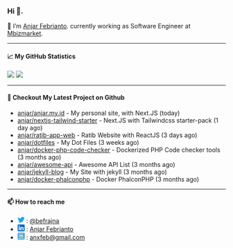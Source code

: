 ### Hi 👋.

 🔭 I’m [Anjar Febrianto](https://www.anjar.my.id). currently working as Software Engineer at [Mbizmarket](https://www.mbizmarket.co.id). 

[]() 

---


#### 📈 My GitHub Statistics
<img src="https://github-readme-stats.vercel.app/api?username=anjar&show_icons=true&count_private=true&hide=contribs&cache_seconds=86400&theme=vision-friendly-dark&hide_title=true">

<img src="https://github-readme-stats.vercel.app/api/top-langs/?username=anjar&layout=compact&count=8&cache_seconds=86400&theme=vision-friendly-dark&hide=html,css">


---

#### 👷 Checkout My Latest Project on Github

- [anjar/anjar.my.id](https://github.com/anjar/anjar.my.id) - My personal site, with Next.JS (today)
- [anjar/nextjs-tailwind-starter](https://github.com/anjar/nextjs-tailwind-starter) - Next.JS with Tailwindcss starter-pack (1 day ago)
- [anjar/ratib-app-web](https://github.com/anjar/ratib-app-web) - Ratib Website with ReactJS (3 days ago)
- [anjar/dotfiles](https://github.com/anjar/dotfiles) - My Dot Files (3 weeks ago)
- [anjar/docker-php-code-checker](https://github.com/anjar/docker-php-code-checker) - Dockerized PHP Code checker tools (3 months ago)
- [anjar/awesome-api](https://github.com/anjar/awesome-api) - Awesome API List (3 months ago)
- [anjar/jekyll-blog](https://github.com/anjar/jekyll-blog) - My Site with jekyll (3 months ago)
- [anjar/docker-phalconphp](https://github.com/anjar/docker-phalconphp) - Docker PhalconPHP (3 months ago)


---
#### 📫 How to reach me
[](https://www.linkedin.com/in/anjar-febrianto/)

- <img  alt="Anjar Febrianto | Twitter"  width="16px"  src="https://raw.githubusercontent.com/anjar/anjar/master/assets/twitter.svg" /> : [@befrajna](https://twitter.com/befrajna)
- <img  alt="Anjar Febrianto | Linkedin"  width="16px" src="https://raw.githubusercontent.com/anjar/anjar/master/assets/linkedin.svg" /> : [Anjar Febrianto](https://www.linkedin.com/in/anjar-febrianto/)
- <img  alt="Anjar Febrianto | Email"  width="16px" src="https://raw.githubusercontent.com/anjar/anjar/master/assets/email-icon.svg" /> : [anxfeb@gmail.com](mailto://anxfeb@gmail.com)


